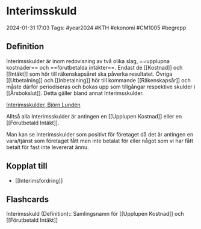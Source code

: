 # Interimsskuld

2024-01-31 17:03
Tags: #year2024 #KTH #ekonomi #CM1005 #begrepp

## Definition

Interimsskulder är inom redovisning av två olika slag, ==upplupna kostnader== och ==förutbetalda intäkter==. Endast de [[Kostnad]] och [[Intäkt]] som hör till räkenskapsåret ska påverka resultatet. Övriga [[Utbetalning]] och [[Inbetalning]] hör till kommande [[Räkenskapsår]] och måste därför periodiseras och bokas upp som tillgångar respektive skulder i [[Årsbokslut]]. Detta gäller bland annat Interimsskulder.

[Interimsskulder, Björn Lundén](https://www.bjornlunden.se/bokslut--%C3%A5rsredovisning/interimsskulder__1296)

Alltså alla Interimsskulder är antingen en [[Upplupen Kostnad]] eller en [[Förutbetald Intäkt]].

Man kan se Interimsskulder som positivt för företaget då det är antingen en vara/tjänst som företaget fått men inte betalat för eller något som vi har fått betalt för fast inte levererat ännu.

## Kopplat till

- [[Interimsfordring]]

## Flashcards

Interimsskuld (Definition):: Samlingsnamn för [[Upplupen Kostnad]] och [[Förutbetald Intäkt]]
<!--SR:!2024-02-10,3,250!2024-02-09,3,268-->

